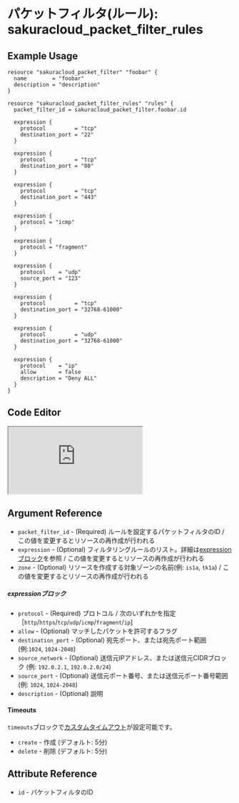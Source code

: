 # パケットフィルタ(ルール): sakuracloud_packet_filter_rules

## Example Usage

```hcl
resource "sakuracloud_packet_filter" "foobar" {
  name        = "foobar"
  description = "description"
}

resource "sakuracloud_packet_filter_rules" "rules" {
  packet_filter_id = sakuracloud_packet_filter.foobar.id

  expression {
    protocol         = "tcp"
    destination_port = "22"
  }

  expression {
    protocol         = "tcp"
    destination_port = "80"
  }

  expression {
    protocol         = "tcp"
    destination_port = "443"
  }

  expression {
    protocol = "icmp"
  }

  expression {
    protocol = "fragment"
  }

  expression {
    protocol    = "udp"
    source_port = "123"
  }

  expression {
    protocol         = "tcp"
    destination_port = "32768-61000"
  }

  expression {
    protocol         = "udp"
    destination_port = "32768-61000"
  }

  expression {
    protocol    = "ip"
    allow       = false
    description = "Deny ALL"
  }
}
```

<div class="editor">

<h2>Code Editor</h2>

<iframe src="https://zouen-alpha.usacloud.jp/#resource/packet_filter_rules"></iframe>

</div>

## Argument Reference

* `packet_filter_id` - (Required) ルールを設定するパケットフィルタのID / この値を変更するとリソースの再作成が行われる
* `expression` - (Optional) フィルタリングルールのリスト。詳細は[expressionブロック](#expression)を参照 / この値を変更するとリソースの再作成が行われる
* `zone` - (Optional) リソースを作成する対象ゾーンの名前(例: `is1a`, `tk1a`) / この値を変更するとリソースの再作成が行われる

##### expressionブロック

* `protocol` - (Required) プロトコル / 次のいずれかを指定［`http`/`https`/`tcp`/`udp`/`icmp`/`fragment`/`ip`]
* `allow` - (Optional) マッチしたパケットを許可するフラグ
* `destination_port` - (Optional) 宛先ポート、または宛先ポート範囲 (例:`1024`, `1024-2048`)
* `source_network` - (Optional) 送信元IPアドレス、または送信元CIDRブロック (例: `192.0.2.1`, `192.0.2.0/24`)
* `source_port` - (Optional) 送信元ポート番号、または送信元ポート番号範囲 (例: `1024`, `1024-2048`)
* `description` - (Optional) 説明

#### Timeouts

`timeouts`ブロックで[カスタムタイムアウト](https://www.terraform.io/docs/configuration/resources.html#operation-timeouts)が設定可能です。  

* `create` - 作成 (デフォルト: 5分)
* `delete` - 削除 (デフォルト: 5分)

## Attribute Reference

* `id` - パケットフィルタのID

